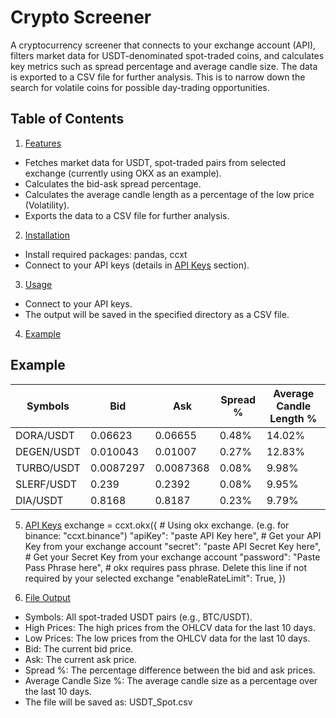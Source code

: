 # Crypto Screener

A cryptocurrency screener that connects to your exchange account (API), filters market data for USDT-denominated spot-traded coins, and calculates key metrics such as spread percentage and average candle size. The data is exported to a CSV file for further analysis. This is to narrow down the search for volatile coins for possible day-trading opportunities.

## Table of Contents
1. [Features](#features)
- Fetches market data for USDT, spot-traded pairs from selected exchange (currently using OKX as an example).
- Calculates the bid-ask spread percentage.
- Calculates the average candle length as a percentage of the low price (Volatility).
- Exports the data to a CSV file for further analysis.

2. [Installation](#installation)
- Install required packages:
  pandas, ccxt
- Connect to your API keys (details in [API Keys](#api-keys) section).

3. [Usage](#usage)
-  Connect to your API keys.
-  The output will be saved in the specified directory as a CSV file.

4. [Example](#example)
## Example
| Symbols     | Bid        | Ask        | Spread % | Average Candle Length % |
|-------------|------------|------------|----------|-------------------------|
| DORA/USDT   | 0.06623    | 0.06655    | 0.48%    | 14.02%                  |
| DEGEN/USDT  | 0.010043   | 0.01007    | 0.27%    | 12.83%                  |
| TURBO/USDT  | 0.0087297  | 0.0087368  | 0.08%    | 9.98%                   |
| SLERF/USDT  | 0.239      | 0.2392     | 0.08%    | 9.95%                   |
| DIA/USDT    | 0.8168     | 0.8187     | 0.23%    | 9.79%                   |

5. [API Keys](#api-keys)
exchange = ccxt.okx({   # Using okx exchange. (e.g. for binance: "ccxt.binance")
    "apiKey": "paste API Key here",   # Get your API Key from your exchange account
    "secret": "paste API Secret Key here",   # Get your Secret Key from your exchange account
    "password": "Paste Pass Phrase here",   # okx requires pass phrase. Delete this line if not required by your selected exchange
    "enableRateLimit": True,
})

6. [File Output](#file-output)
-  Symbols: All spot-traded USDT pairs  (e.g., BTC/USDT).
-  High Prices: The high prices from the OHLCV data for the last 10 days.
-  Low Prices: The low prices from the OHLCV data for the last 10 days.
-  Bid: The current bid price.
-  Ask: The current ask price.
-  Spread %: The percentage difference between the bid and ask prices.
-  Average Candle Size %: The average candle size as a percentage over the last 10 days.
-  The file will be saved as: USDT_Spot.csv
